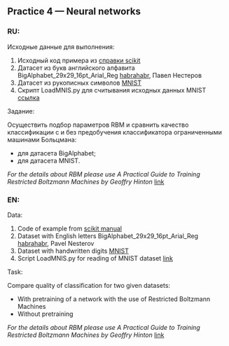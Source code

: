 ## Practice 4 — Neural networks

### RU:

Исходные данные для выполнения:
1.	Исходный код примера из [справки scikit](http://scikit-learn.org/stable/auto_examples/neural_networks/plot_rbm_logistic_classification.html#example-neural-networks-plot-rbm-logistic-classification-py)
2. Датасет из букв английского алфавита BigAlphabet_29x29_16pt_Arial_Reg [habrahabr](http://habrahabr.ru/post/159909/), Павел Нестеров
3. Датасет из рукописных символов [MNIST](http://yann.lecun.com/exdb/mnist/)
4. Скрипт LoadMNIS.py для считывания исходных данных MNIST [ссылка](http://martin-thoma.com/classify-mnist-with-pybrain/)

Задание:

Осуществить  подбор параметров RBM и сравнить качество классификации с и без предобучения классификатора ограниченными машинами Больцмана:
 * для датасета BigAlphabet;
 * для датасета MNIST.

*For the details about RBM please use A Practical Guide to Training Restricted Boltzmann
Machines by Geoffry Hinton* [link](http://www.cs.toronto.edu/~hinton/absps/guideTR.pdf)

### EN:

Data:
1.	Code of example from [scikit manual](http://scikit-learn.org/stable/auto_examples/neural_networks/plot_rbm_logistic_classification.html#example-neural-networks-plot-rbm-logistic-classification-py)
2.	Dataset with English letters BigAlphabet_29x29_16pt_Arial_Reg [habrahabr](http://habrahabr.ru/post/159909/), Pavel Nesterov
3.	Dataset with handwritten digits [MNIST](http://yann.lecun.com/exdb/mnist/)
4.	Script LoadMNIS.py for reading of MNIST dataset [link](http://martin-thoma.com/classify-mnist-with-pybrain/)

Task:

Compare quality of classification for two given datasets:
 * With pretraining of a network with the use of Restricted Boltzmann Machines
 * Without pretraining

*For the details about RBM please use A Practical Guide to Training Restricted Boltzmann
Machines by Geoffry Hinton* [link](http://www.cs.toronto.edu/~hinton/absps/guideTR.pdf)

